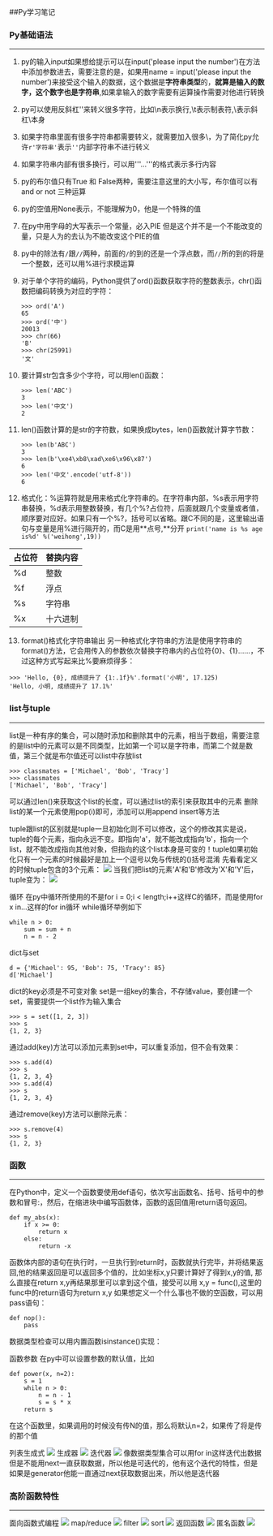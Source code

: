 ##Py学习笔记
### Py基础语法

-------

1. py的输入input如果想给提示可以在input('please input the number')在方法中添加参数进去，需要注意的是，如果用name = input('please input the number')来接受这个输入的数据，这个数据是**字符串类型**的，**就算是输入的数字，这个数字也是字符串**,如果拿输入的数字需要有运算操作需要对他进行转换
2. py可以使用反斜杠'\'来转义很多字符，比如\n表示换行,\t表示制表符,\\表示斜杠\本身
3. 如果字符串里面有很多字符串都需要转义，就需要加入很多\，为了简化py允许`r'字符串'`表示`''`内部字符串不进行转义
4. 如果字符串内部有很多换行，可以用'''...'''的格式表示多行内容
5. py的布尔值只有True 和 False两种，需要注意这里的大小写，布尔值可以有and or not 三种运算
6. py的空值用None表示，不能理解为0，他是一个特殊的值
7. 在py中用字母的大写表示一个常量，必入PIE 但是这个并不是一个不能改变的量，只是人为的去认为不能改变这个PIE的值
8. py中的除法有`/`跟`//`两种，前面的`/`的到的还是一个浮点数，而`//`所的到的将是一个整数，还可以用%进行求模运算
9. 对于单个字符的编码，Python提供了ord()函数获取字符的整数表示，chr()函数把编码转换为对应的字符：

    ```
    >>> ord('A')
    65
    >>> ord('中')
    20013
    >>> chr(66)
    'B'
    >>> chr(25991)
    '文'
    ```

10. 要计算str包含多少个字符，可以用len()函数：
    
    ```
    >>> len('ABC')
    3
    >>> len('中文')
    2
    ```
11. len()函数计算的是str的字符数，如果换成bytes，len()函数就计算字节数：
    
    ```
    >>> len(b'ABC')
    3
    >>> len(b'\xe4\xb8\xad\xe6\x96\x87')
    6
    >>> len('中文'.encode('utf-8'))
    6
    ```
12. 格式化：%运算符就是用来格式化字符串的。在字符串内部，%s表示用字符串替换，%d表示用整数替换，有几个%?占位符，后面就跟几个变量或者值，顺序要对应好。如果只有一个%?，括号可以省略。跟C不同的是，这里输出语句与变量是用%进行隔开的，而C是用**点号,**分开
    `print('name is %s age is%d' %('weihong',19))`
    
|   占位符 |   替换内容    |
|   --- |   ---     |
|   %d  |   整数  |
|   %f  |   浮点  |
|   %s  |   字符串 |
|   %x  |   十六进制    |
    
13. format()格式化字符串输出
另一种格式化字符串的方法是使用字符串的format()方法，它会用传入的参数依次替换字符串内的占位符{0}、{1}……，不过这种方式写起来比%要麻烦得多：

```
>>> 'Hello, {0}, 成绩提升了 {1:.1f}%'.format('小明', 17.125)
'Hello, 小明, 成绩提升了 17.1%'
```
### list与tuple

-------

list是一种有序的集合，可以随时添加和删除其中的元素，相当于数组，需要注意的是list中的元素可以是不同类型，比如第一个可以是字符串，而第二个就是数值，第三个就是布尔值还可以list中存放list

```
>>> classmates = ['Michael', 'Bob', 'Tracy']
>>> classmates
['Michael', 'Bob', 'Tracy']
```
可以通过len()来获取这个list的长度，可以通过list的索引来获取其中的元素
删除list的某一个元素使用pop(i)即可，添加可以用append insert等方法

tuple跟list的区别就是tuple一旦初始化则不可以修改，这个的修改其实是说，tuple的每个元素，指向永远不变。即指向'a'，就不能改成指向'b'，指向一个list，就不能改成指向其他对象，但指向的这个list本身是可变的！tuple如果初始化只有一个元素的时候最好是加上一个逗号以免与传统的()括号混淆
先看看定义的时候tuple包含的3个元素：
![](https://ws3.sinaimg.cn/large/006tNc79gy1fqi1ipm6cmj309q078mxb.jpg)
当我们把list的元素'A'和'B'修改为'X'和'Y'后，tuple变为：
![](https://ws1.sinaimg.cn/large/006tNc79gy1fqi1j8ft6aj309q078mxb.jpg)

循环
在py中循环所使用的不是for i = 0;i < length;i++这样C的循环，而是使用for x in...这样的for in循环
while循环举例如下

```
while n > 0:
    sum = sum + n
    n = n - 2
```
dict与set

```
d = {'Michael': 95, 'Bob': 75, 'Tracy': 85}
d['Michael']
```
dict的key必须是不可变对象
set是一组key的集合，不存储value，要创建一个set，需要提供一个list作为输入集合
 
```
>>> s = set([1, 2, 3])
>>> s
{1, 2, 3}
```
通过add(key)方法可以添加元素到set中，可以重复添加，但不会有效果：

```
>>> s.add(4)
>>> s
{1, 2, 3, 4}
>>> s.add(4)
>>> s
{1, 2, 3, 4}
```
通过remove(key)方法可以删除元素：

```
>>> s.remove(4)
>>> s
{1, 2, 3}
```
### 函数

-------

在Python中，定义一个函数要使用def语句，依次写出函数名、括号、括号中的参数和冒号:，然后，在缩进块中编写函数体，函数的返回值用return语句返回。

```
def my_abs(x):
    if x >= 0:
        return x
    else:
        return -x
```
函数体内部的语句在执行时，一旦执行到return时，函数就执行完毕，并将结果返回,他的结果返回是可以返回多个值的，比如坐标x,y只要计算好了得到x,y的值, 那么直接在return x,y再结果那里可以拿到这个值，接受可以用 x,y = func(),这里的func中的return语句为return x,y
如果想定义一个什么事也不做的空函数，可以用pass语句：

```
def nop():
    pass
```
数据类型检查可以用内置函数isinstance()实现：

函数参数
在py中可以设置参数的默认值，比如

```
def power(x, n=2):
    s = 1
    while n > 0:
        n = n - 1
        s = s * x
    return s
```
在这个函数里，如果调用的时候没有传N的值，那么将默认n=2，如果传了将是传的那个值

列表生成式
![](https://ws2.sinaimg.cn/large/006tNc79gy1fqmlkogwc9j31cq24awsu.jpg)
生成器
![](https://ws2.sinaimg.cn/large/006tNc79gy1fqmodivw3cj31ce5zq7wh.jpg)
迭代器
![](https://ws1.sinaimg.cn/large/006tNc79gy1fqmojpqekvj31cg2iyh2y.jpg)
像数据类型集合可以用for in这样迭代出数据但是不能用next一直获取数据，所以他是可迭代的，他有这个迭代的特性，但是如果是generator他能一直通过next获取数据出来，所以他是迭代器

### 高阶函数特性

-------
面向函数式编程
![](https://ws1.sinaimg.cn/large/006tNc79gy1fqmor6tdyhj31cm2ly4dz.jpg)
map/reduce
![](https://ws3.sinaimg.cn/large/006tNc79gy1fqmpnwsj9oj31as492e3w.jpg)
filter
![](https://ws3.sinaimg.cn/large/006tNc79gy1fqmpnwsj9oj31as492e3w.jpg)
sort
![](https://ws3.sinaimg.cn/large/006tNc79gy1fqmq6c6ne0j31as2iwwv8.jpg)
返回函数
![](https://ws1.sinaimg.cn/large/006tNc79gy1fqmqaddvwnj31b24ci1gt.jpg)
匿名函数
![](https://ws4.sinaimg.cn/large/006tNc79gy1fqmqd4tsvwj31as0zqjy4.jpg)








